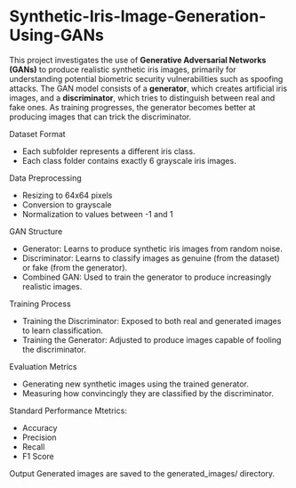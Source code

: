 # Synthetic-Iris-Image-Generation-Using-GANs

This project investigates the use of **Generative Adversarial Networks (GANs)** to produce realistic synthetic iris images, primarily for understanding potential biometric security vulnerabilities such as spoofing attacks. The GAN model consists of a **generator**, which creates artificial iris images, and a **discriminator**, which tries to distinguish between real and fake ones. As training progresses, the generator becomes better at producing images that can trick the discriminator.

Dataset Format
- Each subfolder represents a different iris class.
- Each class folder contains exactly 6 grayscale iris images.

Data Preprocessing
- Resizing to 64x64 pixels
- Conversion to grayscale
- Normalization to values between -1 and 1

GAN Structure
- Generator: Learns to produce synthetic iris images from random noise.
- Discriminator: Learns to classify images as genuine (from the dataset) or fake (from the generator).
- Combined GAN: Used to train the generator to produce increasingly realistic images.

Training Process
- Training the Discriminator: Exposed to both real and generated images to learn classification.
- Training the Generator: Adjusted to produce images capable of fooling the discriminator.

Evaluation Metrics
- Generating new synthetic images using the trained generator.
- Measuring how convincingly they are classified by the discriminator.

Standard Performance Mtetrics:
- Accuracy
- Precision
- Recall
- F1 Score

Output
Generated images are saved to the generated_images/ directory.
